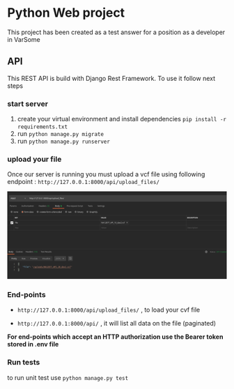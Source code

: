 # Python Web project

This project has been created as a test answer for a position as a developer in VarSome

## API

This REST API is build with Django Rest Framework. To use it follow next steps

### start server

1. create your virtual environment and install dependencies `pip install -r requirements.txt`
2. run `python manage.py migrate`
3. run `python manage.py runserver`

### upload your file

Once our server is running you must upload a vcf file using following endpoint : `http://127.0.0.1:8000/api/upload_files/`

![not found](img/send-fileto-api.png)

### End-points

* `http://127.0.0.1:8000/api/upload_files/` , to load your cvf file
  
* `http://127.0.0.1:8000/api/` , it will list all data on the file (paginated)

    
**For end-points which accept an HTTP authorization use the Bearer token stored in .env file**

### Run tests

to run unit test use `python manage.py test`

